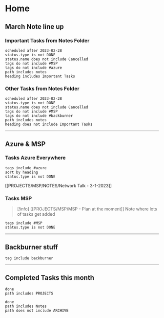 # Home

## March Note line up

### Important Tasks from Notes Folder

```tasks
scheduled after 2023-02-28
status.type is not DONE
status.name does not include Cancelled
tags do not include #MSP
tags do not include #azure 
path includes notes
heading includes Important Tasks
```
### Other Tasks from Notes Folder

```tasks
scheduled after 2023-02-28
status.type is not DONE
status.name does not include Cancelled
tags do not include #MSP 
tags do not include #backburner  
path includes notes
heading does not include Important Tasks
```


___

## Azure & MSP
### Tasks Azure Everywhere

```tasks
tags include #azure
sort by heading
status.type is not DONE
```
[[PROJECTS/MSP/NOTES/Network Talk - 3-1-2023]]

### Tasks MSP
> [!info]
> [[PROJECTS/MSP/MSP - Plan at the moment]] Note where lots of tasks get added
```tasks
tags include #MSP 
status.type is not DONE
```


---
## Backburner stuff
```tasks
tag include backburner
```


---
## Completed Tasks this month
```tasks
done
path includes PROJECTS
```

```tasks
done
path includes Notes
path does not include ARCHIVE
```